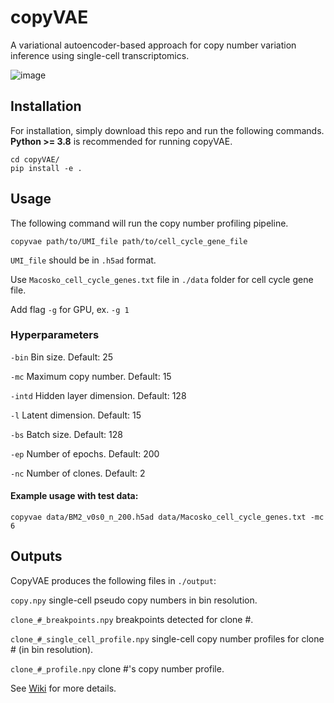 # copyVAE
A variational autoencoder-based approach for copy number variation inference using single-cell transcriptomics.

![image](https://github.com/kurtsemih/copyVAE/assets/68644299/4deed3d2-0ea0-48a9-86cf-745bbfbbeefd)

## Installation

For installation, simply download this repo and run the following commands. **Python >= 3.8** is recommended for running copyVAE.

    cd copyVAE/
    pip install -e .

## Usage

The following command will run the copy number profiling pipeline.

    copyvae path/to/UMI_file path/to/cell_cycle_gene_file

`UMI_file` should be in `.h5ad` format.

Use `Macosko_cell_cycle_genes.txt` file in `./data` folder for cell cycle gene file.

Add flag `-g` for GPU, ex. `-g 1`

### Hyperparameters

`-bin`  Bin size. Default: 25

`-mc` Maximum copy number. Default: 15

`-intd` Hidden layer dimension. Default: 128

`-l` Latent dimension. Default: 15

`-bs` Batch size. Default: 128

`-ep` Number of epochs. Default: 200

`-nc` Number of clones. Default: 2

 #### Example usage with test data:

`copyvae data/BM2_v0s0_n_200.h5ad data/Macosko_cell_cycle_genes.txt -mc 6`

## Outputs
CopyVAE produces the following files in `./output`:

`copy.npy` single-cell pseudo copy numbers in bin resolution.

`clone_#_breakpoints.npy` breakpoints detected for clone #. 

`clone_#_single_cell_profile.npy` single-cell copy number profiles for clone # (in bin resolution).

`clone_#_profile.npy`  clone #'s copy number profile.

See [Wiki](https://github.com/mandichen/copyVAE/wiki) for more details.
